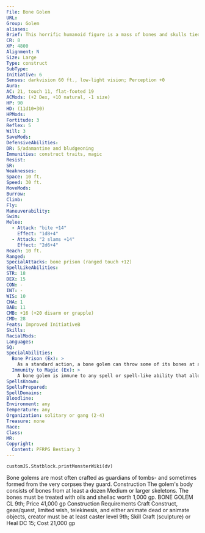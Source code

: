 ```yaml
---
File: Bone Golem
URL: 
Group: Golem
aliases: 
Brief: This horrific humanoid figure is a mass of bones and skulls tied together with slick ropes of sinew.
CR: 8
XP: 4800
Alignment: N
Size: Large
Type: construct
SubType: 
Initiative: 6
Senses: darkvision 60 ft., low-light vision; Perception +0
Aura: 
AC: 21, touch 11, flat-footed 19
ACMods: (+2 Dex, +10 natural, -1 size)
HP: 90
HD: (11d10+30)
HPMods: 
Fortitude: 3
Reflex: 5
Will: 3
SaveMods: 
DefensiveAbilities: 
DR: 5/adamantine and bludgeoning
Immunities: construct traits, magic
Resist: 
SR: 
Weaknesses: 
Space: 10 ft.
Speed: 30 ft.
MoveMods: 
Burrow: 
Climb: 
Fly: 
Maneuverability: 
Swim: 
Melee: 
  - Attack: "bite +14"
    Effect: "1d8+4"
  - Attack: "2 slams +14"
    Effect: "2d6+4"
Reach: 10 ft.
Ranged: 
SpecialAttacks: bone prison (ranged touch +12)
SpellLikeAbilities: 
STR: 18
DEX: 15
CON: -
INT: -
WIS: 10
CHA: 1
BAB: 11
CMB: +16 (+20 disarm or grapple)
CMD: 28
Feats: Improved InitiativeB
Skills: 
RacialMods: 
Languages: 
SQ: 
SpecialAbilities:
  Bone Prison (Ex): >
    As a standard action, a bone golem can throw some of its bones at a creature within 30 feet-it must make a ranged touch attack to hit. These bones magically duplicate and form a cage surrounding struck creatures. Each round, the cage makes a combat maneuver check to deal the golem's slam damage, using the golem's CMB. If the check fails, the target is still trapped but takes no damage. The target can escape the grapple normally, or can break out of the bones by dealing 15 points of damage to the prison, which has the same AC, DR, and saves as the bone golem itself. Damage to the prison has no effect on the golem. The golem can only have one bone prison active at a time. If it wishes to create a second one, it (or some other creature) must first destroy the existing one.
  Immunity to Magic (Ex): >
    A bone golem is immune to any spell or spell-like ability that allows spell resistance. In addition, certain spells and abilities function differently against the creature, as noted below.  • Magical effects that heal living creatures slow a bone golem (as the slow spell) for 1d4 rounds (no save).  • A magical attack that deals negative energy damage breaks any slow effect on the golem and heals 1 point of damage for every 3 points of damage the attack would otherwise deal. If the healing would cause the golem to exceed its full normal hit points, it gains any excess as temporary hit points. A bone golem gets no saving throw against attacks that deal negative energy damage.  • A raise dead, resurrection, or true resurrection spell negates its DR and immunity to magic for 1 minute.
SpellsKnown: 
SpellsPrepared: 
SpellDomains: 
Bloodline: 
Environment: any
Temperature: any
Organization: solitary or gang (2-4)
Treasure: none
Race: 
Class: 
MR: 
Copyright:
  Content: PFRPG Bestiary 3
---
```

```dataviewjs
customJS.Statblock.printMonsterWiki(dv)
```
Bone golems are most often crafted as guardians of tombs- and sometimes formed from the very corpses they guard.  Construction  The golem's body consists of bones from at least a dozen Medium or larger skeletons. The bones must be treated with oils and shellac worth 1,000 gp.  BONE GOLEM  CL 9th; Price 41,000 gp  Construction  Requirements Craft Construct, geas/quest, limited wish, telekinesis, and either animate dead or animate objects, creator must be at least caster level 9th; Skill Craft (sculpture) or Heal DC 15; Cost 21,000 gp
